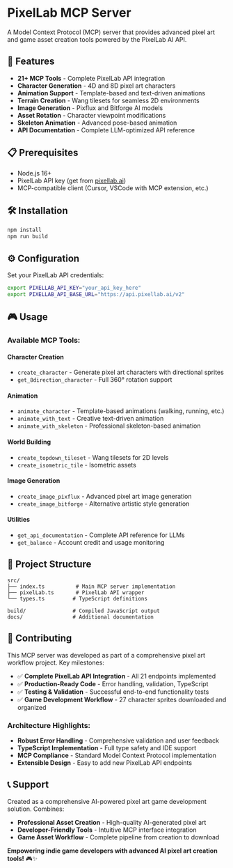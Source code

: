 # PixelLab MCP Server

A Model Context Protocol (MCP) server that provides advanced pixel art and game asset creation tools powered by the PixelLab AI API.

## 🚀 Features

- **21+ MCP Tools** - Complete PixelLab API integration
- **Character Generation** - 4D and 8D pixel art characters
- **Animation Support** - Template-based and text-driven animations
- **Terrain Creation** - Wang tilesets for seamless 2D environments
- **Image Generation** - Pixflux and Bitforge AI models
- **Asset Rotation** - Character viewpoint modifications
- **Skeleton Animation** - Advanced pose-based animation
- **API Documentation** - Complete LLM-optimized API reference

## 📋 Prerequisites

- Node.js 16+
- PixelLab API key (get from [pixellab.ai](https://pixellab.ai))
- MCP-compatible client (Cursor, VSCode with MCP extension, etc.)

## 🛠️ Installation

```bash
npm install
npm run build
```

## ⚙️ Configuration

Set your PixelLab API credentials:

```bash
export PIXELLAB_API_KEY="your_api_key_here"
export PIXELLAB_API_BASE_URL="https://api.pixellab.ai/v2"
```

## 🎮 Usage

### Available MCP Tools:

#### Character Creation
- `create_character` - Generate pixel art characters with directional sprites
- `get_8direction_character` - Full 360° rotation support

#### Animation
- `animate_character` - Template-based animations (walking, running, etc.)
- `animate_with_text` - Creative text-driven animation
- `animate_with_skeleton` - Professional skeleton-based animation

#### World Building
- `create_topdown_tileset` - Wang tilesets for 2D levels
- `create_isometric_tile` - Isometric assets

#### Image Generation
- `create_image_pixflux` - Advanced pixel art image generation
- `create_image_bitforge` - Alternative artistic style generation

#### Utilities
- `get_api_documentation` - Complete API reference for LLMs
- `get_balance` - Account credit and usage monitoring

## 📁 Project Structure

```
src/
├── index.ts          # Main MCP server implementation
├── pixelLab.ts       # PixelLab API wrapper
└── types.ts         # TypeScript definitions

build/               # Compiled JavaScript output
docs/                # Additional documentation
```

## 🤝 Contributing

This MCP server was developed as part of a comprehensive pixel art workflow project. Key milestones:

- ✅ **Complete PixelLab API Integration** - All 21 endpoints implemented
- ✅ **Production-Ready Code** - Error handling, validation, TypeScript
- ✅ **Testing & Validation** - Successful end-to-end functionality tests
- ✅ **Game Development Workflow** - 27 character sprites downloaded and organized

### Architecture Highlights:
- **Robust Error Handling** - Comprehensive validation and user feedback
- **TypeScript Implementation** - Full type safety and IDE support
- **MCP Compliance** - Standard Model Context Protocol implementation
- **Extensible Design** - Easy to add new PixelLab API endpoints

## 📞 Support

Created as a comprehensive AI-powered pixel art game development solution. Combines:
- **Professional Asset Creation** - High-quality AI-generated pixel art
- **Developer-Friendly Tools** - Intuitive MCP interface integration
- **Game Asset Workflow** - Complete pipeline from creation to download

**Empowering indie game developers with advanced AI pixel art creation tools!** 🎮✨

